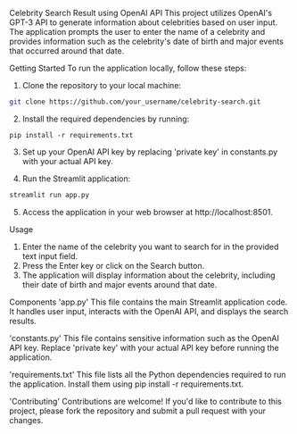 Celebrity Search Result using OpenAI API
This project utilizes OpenAI's GPT-3 API to generate information about celebrities based on user input. The application prompts the user to enter the name of a celebrity and provides information such as the celebrity's date of birth and major events that occurred around that date.

Getting Started
To run the application locally, follow these steps:

1. Clone the repository to your local machine:
```bash
git clone https://github.com/your_username/celebrity-search.git
``` 
2. Install the required dependencies by running:

```pip install -r requirements.txt```

3. Set up your OpenAI API key by replacing 'private key' in constants.py with your actual API key.

4. Run the Streamlit application:

```bash
streamlit run app.py
```
5. Access the application in your web browser at http://localhost:8501.

Usage
1. Enter the name of the celebrity you want to search for in the provided text input field.
2. Press the Enter key or click on the Search button.
3. The application will display information about the celebrity, including their date of birth and major events around that date.

Components
'app.py'
This file contains the main Streamlit application code. It handles user input, interacts with the OpenAI API, and displays the search results.

'constants.py'
This file contains sensitive information such as the OpenAI API key. Replace 'private key' with your actual API key before running the application.

'requirements.txt'
This file lists all the Python dependencies required to run the application. Install them using pip install -r requirements.txt.

'Contributing'
Contributions are welcome! If you'd like to contribute to this project, please fork the repository and submit a pull request with your changes.
